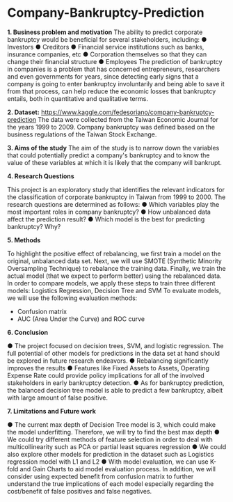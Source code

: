 # Company-Bankruptcy-Prediction

**1. Business problem and motivation**
The ability to predict corporate bankruptcy would be beneficial for several
stakeholders, including:
● Investors
● Creditors
● Financial service institutions such as banks, insurance companies, etc
● Corporation themselves so that they can change their financial structure
● Employees
The prediction of bankruptcy in companies is a problem that has concerned
entrepreneurs, researchers and even governments for years, since detecting early
signs that a company is going to enter bankruptcy involuntarily and being able to
save it from that process, can help reduce the economic losses that bankruptcy
entails, both in quantitative and qualitative terms.

**2. Dataset:**
https://www.kaggle.com/fedesoriano/company-bankruptcy-prediction
The data were collected from the Taiwan Economic Journal for the years 1999 to
2009. Company bankruptcy was defined based on the business regulations of the
Taiwan Stock Exchange.

**3. Aims of the study**
The aim of the study is to narrow down the variables that could potentially predict a
company's bankruptcy and to know the value of these variables at which it is likely
that the company will bankrupt.

**4. Research Questions**

This project is an exploratory study that identifies the relevant indicators for the classification of corporate bankruptcy in Taiwan from 1999 to 2000. The research questions are determined as follows:
● Which variables play the most important roles in company bankruptcy?
● How unbalanced data affect the prediction result?
● Which model is the best for predicting bankruptcy? Why?


**5. Methods**

To highlight the positive effect of rebalancing, we first train a model on the original, unbalanced data set.
Next, we will use SMOTE (Synthetic Minority Oversampling Technique) to rebalance the training data.
Finally, we train the actual model (that we expect to perform better) using the rebalanced data.
In order to compare models, we apply these steps to train three different models: Logistics Regression, Decision Tree and SVM
To evaluate models, we will use the following evaluation methods:
- Confusion matrix
- AUC (Area Under the Curve) and ROC curve

**6. Conclusion**

● The project focused on decision trees, SVM, and logistic regression. The full potential of other models for predictions in the data set at hand should be explored in future research endeavors.
● Rebalancing significantly improves the results
● Features like Fixed Assets to Assets, Operating Expense Rate could provide policy implications for all of the involved stakeholders in early bankruptcy detection.
● As for bankruptcy prediction, the balanced decision tree model is able to predict a few bankruptcy, albeit with large amount of false positive.

**7. Limitations and Future work**

● The current max depth of Decision Tree model is 3, which could make the model underfitting. Therefore, we will try to find the best max depth
● We could try different methods of feature selection in order to deal with multicollinearity such as PCA or partial least squares regression
● We could also explore other models for prediction in the dataset such as Logistics regression model with L1 and L2
● With model evaluation, we can use K-fold and Gain Charts to aid model evaluation process. In addition, we will consider using expected benefit from confusion matrix to further understand the true implications of each model especially regarding the cost/benefit of false positives and false negatives.
